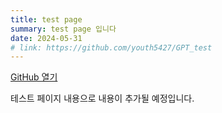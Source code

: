 ```yaml
---
title: test page
summary: test page 입니다
date: 2024-05-31
# link: https://github.com/youth5427/GPT_test
---
```


[GitHub 열기](https://github.com/youth5427/GPT_test)

테스트 페이지 내용으로 내용이 추가될 예정입니다.
